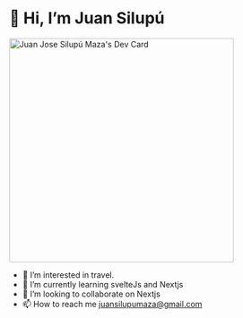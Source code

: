 # 👋 Hi, I’m Juan Silupú

<a href="https://app.daily.dev/naviz"><img src="https://api.daily.dev/devcards/fe9dbd9cb44d476d8e96a89b6ffddd3a.png?r=wi5" width="400" alt="Juan Jose Silupú Maza's Dev Card"/></a>

- 👀 I’m interested in travel.
- 🌱 I’m currently learning svelteJs and Nextjs
- 💞️ I’m looking to collaborate on Nextjs
- 📫 How to reach me juansilupumaza@gmail.com


<!---
NavizDev/NavizDev is a ✨ special ✨ repository because its `README.md` (this file) appears on your GitHub profile.
You can click the Preview link to take a look at your changes.
--->
